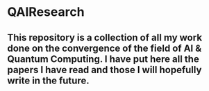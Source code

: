 # QAIResearch
## This repository is a collection of all my work done on the convergence of the field of AI & Quantum Computing. I have put here all the papers I have read and those I will hopefully write in the future.  
